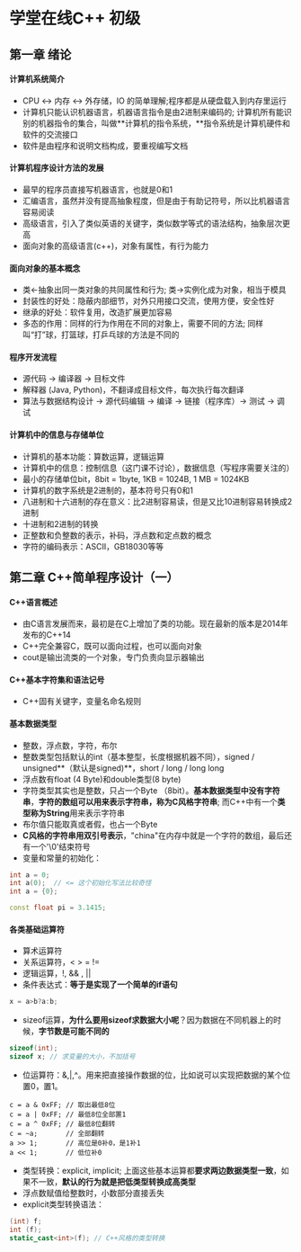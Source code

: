 # 学堂在线C++ 初级

## 第一章 绪论

#### 计算机系统简介

* CPU &lt;-&gt; 内存 &lt;-&gt; 外存储，IO 的简单理解;程序都是从硬盘载入到内存里运行
* 计算机只能认识机器语言，机器语言指令是由2进制来编码的; 计算机所有能识别的机器指令的集合，叫做**计算机的指令系统，**指令系统是计算机硬件和软件的交流接口
* 软件是由程序和说明文档构成，要重视编写文档

#### 计算机程序设计方法的发展

* 最早的程序员直接写机器语言，也就是0和1
* 汇编语言，虽然并没有提高抽象程度，但是由于有助记符号，所以比机器语言容易阅读
* 高级语言，引入了类似英语的关键字，类似数学等式的语法结构，抽象层次更高
* 面向对象的高级语言\(c++\)，对象有属性，有行为能力

#### 面向对象的基本概念

* 类&lt;-抽象出同一类对象的共同属性和行为; 类-&gt;实例化成为对象，相当于模具
* 封装性的好处：隐蔽内部细节，对外只用接口交流，使用方便，安全性好
* 继承的好处：软件复用，改造扩展更加容易
* 多态的作用：同样的行为作用在不同的对象上，需要不同的方法; 同样叫“打”球，打篮球，打乒乓球的方法是不同的

#### 程序开发流程

* 源代码 -&gt; 编译器 -&gt; 目标文件
* 解释器 \(Java, Python\)，不翻译成目标文件，每次执行每次翻译
* 算法与数据结构设计 -&gt; 源代码编辑 -&gt; 编译 -&gt; 链接（程序库）-&gt; 测试 -&gt; 调试

#### 计算机中的信息与存储单位

* 计算机的基本功能：算数运算，逻辑运算
* 计算机中的信息：控制信息（这门课不讨论），数据信息（写程序需要关注的）
* 最小的存储单位bit，8bit = 1byte, 1KB = 1024B, 1 MB = 1024KB
* 计算机的数字系统是2进制的，基本符号只有0和1
* 八进制和十六进制的存在意义：比2进制容易读，但是又比10进制容易转换成2进制
* 十进制和2进制的转换
* 正整数和负整数的表示，补码，浮点数和定点数的概念
* 字符的编码表示：ASCII，GB18030等等

## 第二章 C++简单程序设计（一）

#### C++语言概述

* 由C语言发展而来，最初是在C上增加了类的功能。现在最新的版本是2014年发布的C++14
* C++完全兼容C，既可以面向过程，也可以面向对象
* cout是输出流类的一个对象，专门负责向显示器输出

#### C++基本字符集和语法记号

* C++固有关键字，变量名命名规则

#### 基本数据类型

* 整数，浮点数，字符，布尔
* 整数类型包括默认的int（基本整型，长度根据机器不同），signed / unsigned**（默认是signed\)**，short / long / long long
* 浮点数有float \(4 Byte\)和double类型\(8 byte\)
* 字符类型其实也是整数，只占一个Byte （8bit）。**基本数据类型中没有字符串**，**字符的数组可以用来表示字符串，称为C风格字符串**; 而C++中有一个**类型称为String**用来表示字符串
* 布尔值只能取真或者假，也占一个Byte
* **C风格的字符串用双引号表示**，"china"在内存中就是一个字符的数组，最后还有一个'\0'结束符号
* 变量和常量的初始化：

```cpp
int a = 0;
int a(0);  // <= 这个初始化写法比较奇怪
int a = {0};

const float pi = 3.1415;
```

#### 各类基础运算符

* 算术运算符
* 关系运算符，&lt; &gt; = !=
* 逻辑运算，!, && , \|\|
* 条件表达式：**等于是实现了一个简单的if语句**

```cpp
x = a>b?a:b;
```

* sizeof运算，**为什么要用sizeof求数据大小呢**？因为数据在不同机器上的时候，**字节数是可能不同的**

```cpp
sizeof(int);
sizeof x; // 求变量的大小，不加括号
```

* 位运算符：&,\|,^。用来把直接操作数据的位，比如说可以实现把数据的某个位置0，置1。

```text
c = a & 0xFF; // 取出最低8位
c = a | 0xFF; // 最低8位全部置1
c = a ^ 0xFF; // 最低8位翻转
c = ~a;       // 全部翻转
a >> 1;       // 高位是0补0，是1补1
a << 1;       // 低位补0
```

* 类型转换：explicit, implicit; 上面这些基本运算都**要求两边数据类型一致**，如果不一致，**默认的行为就是把低类型转换成高类型**
* 浮点数赋值给整数时，小数部分直接丢失
* explicit类型转换语法：

```cpp
(int) f;
int (f);  
static_cast<int>(f); // C++风格的类型转换
```

